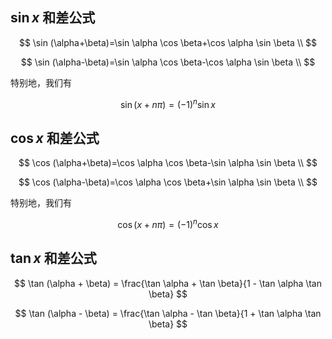 

## $\sin x$ 和差公式

$$
\sin (\alpha+\beta)=\sin \alpha \cos \beta+\cos \alpha \sin \beta \\
$$

$$
\sin (\alpha-\beta)=\sin \alpha \cos \beta-\cos \alpha \sin \beta \\
$$

特别地，我们有

$$
\sin (x + n \pi ) = (-1)^n \sin x
$$

## $\cos x$ 和差公式

$$
\cos (\alpha+\beta)=\cos \alpha \cos \beta-\sin \alpha \sin \beta \\
$$

$$
\cos (\alpha-\beta)=\cos \alpha \cos \beta+\sin \alpha \sin \beta \\
$$

特别地，我们有

$$
\cos (x + n \pi ) = (-1)^n \cos x
$$

## $\tan x$ 和差公式

$$
\tan (\alpha + \beta) = \frac{\tan \alpha + \tan \beta}{1 - \tan \alpha \tan \beta}
$$



$$
\tan (\alpha - \beta) = \frac{\tan \alpha - \tan \beta}{1 + \tan \alpha \tan \beta}
$$




